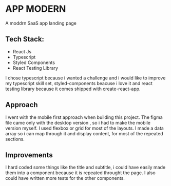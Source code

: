 # APP MODERN
A moddrn SaaS app landing page

## Tech Stack:

* React Js
* Typescript
* Styled Components
* React Testing Library


I chose typescript because i wanted a challenge and i would like to improve
my typescript skill set, styled-components beacuse i love it and react testing
library because it comes shipped with create-react-app.


## Approach
I went with the mobile first approach when building this project. The figma file 
came only with the desktop version , so i had to make the mobile version myself.
I used flexbox or grid for most of the layouts. I made a data array so i can map
through it and display content, for most of the repeated sections.


## Improvements
I hard coded some things like the title and subtitle, i could have easily 
made them into a component because it is repeated throught the page. I 
also could have written more tests for the other components.
